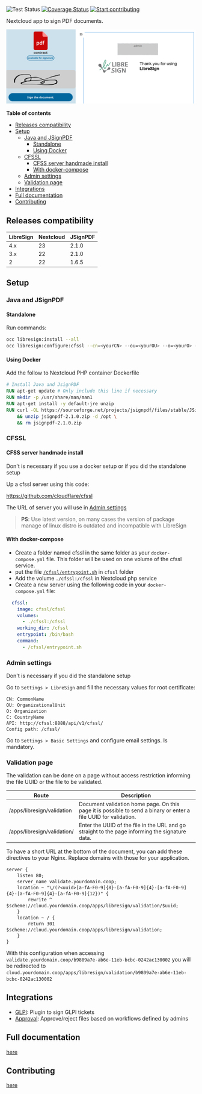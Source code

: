 ![Test Status](https://github.com/libresign/libresign/workflows/PHPUnit/badge.svg?branch=main)
[![Coverage Status](https://coveralls.io/repos/github/LibreSign/libresign/badge.svg?branch=main)](https://coveralls.io/github/LibreSign/libresign?branch=main)
[![Start contributing](https://img.shields.io/github/issues/LibreSign/libresign/good%20first%20issue?color=7057ff&label=Contribute)](https://github.com/LibreSign/libresign/issues?q=is%3Aissue+is%3Aopen+sort%3Aupdated-desc+label%3A%22good+first+issue%22)

Nextcloud app to sign PDF documents.

<img src="img/LibreSign.png" />

**Table of contents**
- [Releases compatibility](#releases-compatibility)
- [Setup](#setup)
  - [Java and JSignPDF](#java-and-jsignpdf)
    - [Standalone](#standalone)
    - [Using Docker](#using-docker)
  - [CFSSL](#cfssl)
    - [CFSS server handmade install](#cfss-server-handmade-install)
    - [With docker-compose](#with-docker-compose)
  - [Admin settings](#admin-settings)
  - [Validation page](#validation-page)
- [Integrations](#integrations)
- [Full documentation](#full-documentation)
- [Contributing](#contributing)

## Releases compatibility

| LibreSign | Nextcloud | JSignPDF |
| --------- | --------- | -------- |
| 4.x       | 23        | 2.1.0    |
| 3.x       | 22        | 2.1.0    |
| 2         | 22        | 1.6.5    |

## Setup

### Java and JSignPDF

#### Standalone
Run commands:
```bash
occ libresign:install --all
occ libresign:configure:cfssl --cn=<yourCN> --ou=<yourOU> --o=<yourO> --c=<yourCountry>
```
#### Using Docker
Add the follow to Nextcloud PHP container Dockerfile

```Dockerfile
# Install Java and JsignPDF
RUN apt-get update # Only include this line if necessary
RUN mkdir -p /usr/share/man/man1
RUN apt-get install -y default-jre unzip
RUN curl -OL https://sourceforge.net/projects/jsignpdf/files/stable/JSignPdf%202.1.0/jsignpdf-2.1.0.zip \
    && unzip jsignpdf-2.1.0.zip -d /opt \
    && rm jsignpdf-2.1.0.zip
```

### CFSSL
#### CFSS server handmade install

Don't is necessary if you use a docker setup or if you did the standalone setup

Up a cfssl server using this code:

https://github.com/cloudflare/cfssl

The URL of server you will use in [Admin settings](#admin-settings)

> **PS**: Use latest version, on many cases the version of package manage of linux distro is outdated and incompatible with LibreSign

#### With docker-compose
* Create a folder named cfssl in the same folder as your `docker-compose.yml` file. This folder will be used on one volume of the cfssl service.
* put the file [`/cfssl/entrypoint.sh`](https://github.com/LibreSign/libresign/blob/main/cfssl/entrypoint.sh) in `cfssl` folder
* Add the volume `./cfssl:/cfssl` in Nextcloud php service
* Create a new server using the following code in your `docker-compose.yml` file:
```yml
  cfssl:
    image: cfssl/cfssl
    volumes:
      - ./cfssl:/cfssl
    working_dir: /cfssl
    entrypoint: /bin/bash
    command:
      - /cfssl/entrypoint.sh
```

### Admin settings

Don't is necessary if you did the standalone setup

Go to `Settings > LibreSign` and fill the necessary values for root certificate:

```
CN: CommonName
OU: OrganizationalUnit
O: Organization
C: CountryName
API: http://cfssl:8888/api/v1/cfssl/
Config path: /cfssl/
```

Go to `Settings > Basic Settings` and configure email settings. Is mandatory.

### Validation page

The validation can be done on a page without access restriction informing the file UUID or the file to be validated.

| Route | Description |
|---|---|
| /apps/libresign/validation | Document validation home page. On this page it is possible to send a binary or enter a file UUID for validation. |
| /apps/libresign/validation/<uuid> | Enter the UUID of the file in the URL and go straight to the page informing the signature data.  |

To have a short URL at the bottom of the document, you can add these directives to your Nginx. Replace domains with those for your application.

```nginx
server {
    listen 80;
    server_name validate.yourdomain.coop;
    location ~ "\/(?<uuid>[a-fA-F0-9]{8}-[a-fA-F0-9]{4}-[a-fA-F0-9]{4}-[a-fA-F0-9]{4}-[a-fA-F0-9]{12})" {
        rewrite ^ $scheme://cloud.yourdomain.coop/apps/libresign/validation/$uuid;
    }
    location ~ / {
        return 301 $scheme://cloud.yourdomain.coop/apps/libresign/validation;
    }
}
```

With this configuration when accessing `validate.yourdomain.coop/b9809a7e-ab6e-11eb-bcbc-0242ac130002` you will be redirected to `cloud.yourdomain.coop/apps/libresign/validation/b9809a7e-ab6e-11eb-bcbc-0242ac130002`

## Integrations

* [GLPI](https://github.com/LibreSign/libresign-glpi): Plugin to sign GLPI tickets
* [Approval](https://github.com/nextcloud/approval): Approve/reject files based on workflows defined by admins

## Full documentation

[here](https://libresign.github.io/)

## Contributing

[here](/CONTRIBUTING.md)
